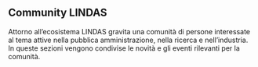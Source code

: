 ## Community LINDAS

Attorno all’ecosistema LINDAS gravita una comunità di persone interessate al tema attive nella pubblica amministrazione, nella ricerca e nell’industria. In queste sezioni vengono condivise le novità e gli eventi rilevanti per la comunità.
